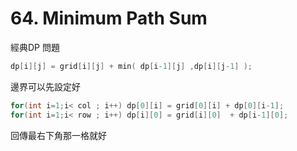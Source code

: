# 64. Minimum Path Sum

經典DP 問題

```c++
dp[i][j] = grid[i][j] + min( dp[i-1][j] ,dp[i][j-1] );
```

邊界可以先設定好

```c++
for(int i=1;i< col ; i++) dp[0][i] = grid[0][i] + dp[0][i-1];         
for(int i=1;i< row ; i++) dp[i][0] = grid[i][0]  + dp[i-1][0];
```

回傳最右下角那一格就好
